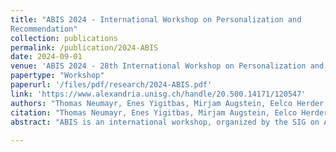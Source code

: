```yaml
---
title: "ABIS 2024 - International Workshop on Personalization and
Recommendation"
collection: publications
permalink: /publication/2024-ABIS
date: 2024-09-01
venue: 'ABIS 2024 - 28th International Workshop on Personalization and Recommendation at Mensch und Computer 2024'
papertype: "Workshop"
paperurl: '/files/pdf/research/2024-ABIS.pdf'
link: 'https://www.alexandria.unisg.ch/handle/20.500.14171/120547'
authors: "Thomas Neumayr, Enes Yigitbas, Mirjam Augstein, Eelco Herder, Laura Stojko, and Jannis Strecker"
citation: "Thomas Neumayr, Enes Yigitbas, Mirjam Augstein, Eelco Herder, Laura Stojko, and Jannis Strecker. 2024. ABIS 2024 - International Workshop on Personalization and Recommendation. In Proceedings of Mensch und Computer 2024 – Workshopband, Gesellschaft für Informatik e.V. (MuC'24). 3 pages. https://doi.org/10.18420/muc2024-mci-ws11-107"
abstract: "ABIS is an international workshop, organized by the SIG on Adaptivity and User Modeling in Interactive Software Systems of the German Gesellschaft für Informatik. For more than 25 years, the ABIS Workshop has been a highly interactive forum for discussing the state of the art in personalization, user modeling, and related areas. ABIS 2024’s focus will be on the topics of personalization and recommendation within the areas of Computer-Supported Cooperative Work (CSCW) (i.e., support of individuals who work organized in groups), Cross-Reality (XR) Interaction (e.g., transitions inside the reality-virtuality continuum), and/or making sense of sensory data for personalization purposes. To discuss such questions, our workshop aims to bring together researchers and practitioners who are interested in the general personalization domain, and/or in our SIG’s current focus. Our goal is to identify current issues and future directions of research and foster future development of the discipline and collaborations."
    
---
```

